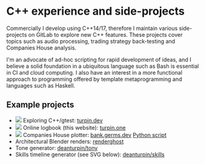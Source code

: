 # C++ experience and side-projects

Commercially I develop using C++14/17, therefore I maintain various
side-projects on GitLab to explore new C++ features. These projects cover
topics such as audio processing, trading strategy back-testing and Companies
House analysis.

I'm an advocate of ad-hoc scripting for rapid development of ideas, and I
believe a solid foundation in a ubiquitous language such as Bash is essential
in CI and cloud computing. I also have an interest in a more functional
approach to programming offered by template metaprogramming and languages such
as Haskell.

## Example projects

- ![](https://gitlab.com/germs-dev/cpp/badges/main/pipeline.svg) Exploring C++/gtest: [turpin.dev](https://turpin.dev)
- ![](https://gitlab.com/germs-dev/turpin-one/badges/main/pipeline.svg) Online logbook (this website): [turpin.one](https://gitlab.com/germs-dev/turpin-one/-/blob/main/.gitlab-ci.yml)
- ![](https://gitlab.com/germs-dev/companies-house-plotter/badges/main/pipeline.svg) Companies House plotter: [bank.germs.dev](https://bank.germs.dev/) [Python script](https://gitlab.com/germs-dev/companies-house-plotter/-/blob/main/bin/search.py)
- Architectural Blender renders: [renderghost](https://deanturpin.gitlab.io/renderghost/)
- Tone generator: [deanturpin/tony](https://gitlab.com/deanturpin/tony)
- Skills timeline generator (see SVG below): [deanturpin/skills](https://gitlab.com/deanturpin/skills)


